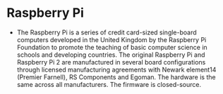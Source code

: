 # Raspberry Pi
* The Raspberry Pi is a series of credit card-sized single-board computers developed in the United Kingdom by the Raspberry Pi Foundation to promote the teaching of basic computer science in schools and developing countries. The original Raspberry Pi and Raspberry Pi 2 are manufactured in several board configurations through licensed manufacturing agreements with Newark element14 (Premier Farnell), RS Components and Egoman. The hardware is the same across all manufacturers. The firmware is closed-source.
